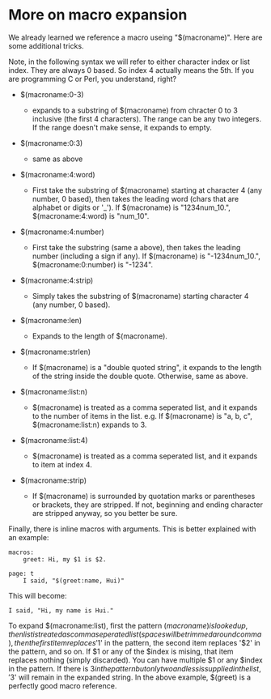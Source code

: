 # More on macro expansion

We already learned we reference a macro useing "$(macroname)". Here are some additional tricks.

Note, in the following syntax we will refer to either character index or list index. They are always 0 based. So index 4 actually means the 5th. If you are programming C or Perl, you understand, right?

* $(macroname:0-3)
    - expands to a substring of $(macroname) from chracter 0 to 3 inclusive (the first 4 characters). The range can be any two integers. If the range doesn't make sense, it expands to empty.

* $(macroname:0:3)
    - same as above

* $(macroname:4:word)
    - First take the substring of $(macroname) starting at character 4 (any number, 0 based), then takes the leading word (chars that are alphabet or digits or '_'). If $(macroname) is "1234num_10.", $(macroname:4:word) is "num_10".

* $(macroname:4:number)
    - First take the substring (same a above), then takes the leading number (including a sign if any). If $(macroname) is "-1234num_10.", $(macroname:0:number) is "-1234".

* $(macroname:4:strip)
    - Simply takes the substring of $(macroname) starting character 4 (any number, 0 based).

* $(macroname:len)
    - Expands to the length of $(macroname).

* $(macroname:strlen)
    - If $(macroname) is a "double quoted string", it expands to the length of the string inside the double quote. Otherwise, same as above.

* $(macroname:list:n)
    - $(macroname) is treated as a comma seperated list, and it expands to the number of items in the list. e.g. If $(macroname) is "a, b, c", $(macroname:list:n) expands to 3.

* $(macroname:list:4)
    - $(macroname) is treated as a comma seperated list, and it expands to item at index 4. 
* $(macroname:strip)
    - If $(macroname) is surrounded by quotation marks or parentheses or brackets, they are stripped. If not, beginning and ending character are stripped anyway, so you better be sure.

Finally, there is inline macros with arguments. This is better explained with an example:

```
macros:
    greet: Hi, my $1 is $2.

page: t
    I said, "$(greet:name, Hui)"
```
This will become:
```
I said, "Hi, my name is Hui."
```

To expand $(macroname:list), first the pattern $(macroname) is looked up, then list is treated as comma seperated list (spaces will be trimmed around comma), then the first item replaces '$1' in the pattern, the second item replaces '$2' in the pattern, and so on. If $1 or any of the $index is mising, that item replaces nothing (simply discarded). You can have multiple $1 or any $index in the pattern. If there is $3 in the pattern but only two and less is supplied in the list, '$3' will remain in the expanded string. In the above example, $(greet) is a perfectly good macro reference.
